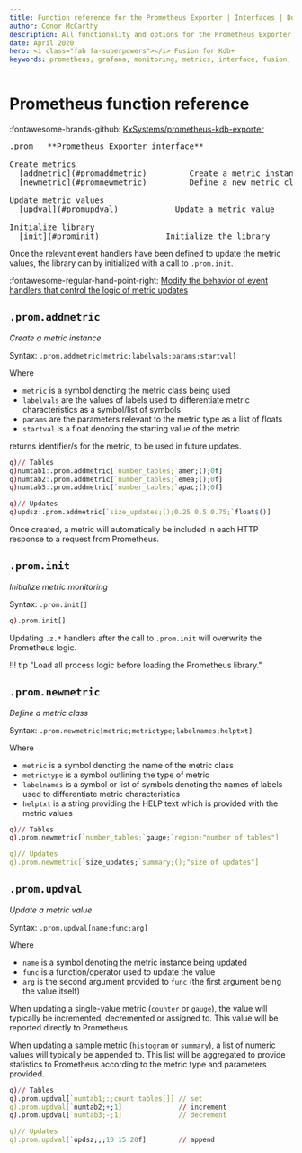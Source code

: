 ```yaml
---
title: Function reference for the Prometheus Exporter | Interfaces | Documentation for kdb+ and q
author: Conor McCarthy
description: All functionality and options for the Prometheus Exporter for kdb+ metrics
date: April 2020
hero: <i class="fab fa-superpowers"></i> Fusion for Kdb+
keywords: prometheus, grafana, monitoring, metrics, interface, fusion, exporter, visualisation, q
---
```

# Prometheus function reference

:fontawesome-brands-github:
[KxSystems/prometheus-kdb-exporter](https://github.com/KxSystems/prometheus-kdb-exporter)

<pre markdown="1" class="language-txt">
.prom   **Prometheus Exporter interface**

Create metrics
  [addmetric](#promaddmetric)         Create a metric instance
  [newmetric](#promnewmetric)         Define a new metric class

Update metric values
  [updval](#promupdval)            Update a metric value

Initialize library
  [init](#prominit)              Initialize the library
</pre>

Once the relevant event handlers have been defined to update the metric values, the library can by initialized with a call to `.prom.init`.

:fontawesome-regular-hand-point-right:
[Modify the behavior of event handlers that control the logic of metric updates](event-handlers.md)





## `.prom.addmetric`

_Create a metric instance_

Syntax: `.prom.addmetric[metric;labelvals;params;startval]`

Where

-   `metric` is a symbol denoting the metric class being used
-   `labelvals` are the values of labels used to differentiate metric characteristics as a symbol/list of symbols
-   `params` are the parameters relevant to the metric type as a list of floats
-   `startval` is a float denoting the starting value of the metric

returns identifier/s for the metric, to be used in future updates.

```q
q)// Tables
q)numtab1:.prom.addmetric[`number_tables;`amer;();0f]
q)numtab2:.prom.addmetric[`number_tables;`emea;();0f]
q)numtab3:.prom.addmetric[`number_tables;`apac;();0f]

q)// Updates
q)updsz:.prom.addmetric[`size_updates;();0.25 0.5 0.75;`float$()]
```

Once created, a metric will automatically be included in each HTTP response to a request from Prometheus.


## `.prom.init`

_Initialize metric monitoring_

Syntax: `.prom.init[]`

```q
q).prom.init[]
```

Updating `.z.*` handlers after the call to `.prom.init` will overwrite the Prometheus logic. 

!!! tip "Load all process logic before loading the Prometheus library."


## `.prom.newmetric`

_Define a metric class_

Syntax: `.prom.newmetric[metric;metrictype;labelnames;helptxt]`

Where

-   `metric` is a symbol denoting the name of the metric class
-   `metrictype` is a symbol outlining the type of metric
-   `labelnames` is a symbol or list of symbols denoting the names of labels used to differentiate metric characteristics
-   `helptxt` is a string providing the HELP text which is provided with the metric values

```q
q)// Tables
q).prom.newmetric[`number_tables;`gauge;`region;"number of tables"]

q)// Updates
q).prom.newmetric[`size_updates;`summary;();"size of updates"]
```


## `.prom.updval`

_Update a metric value_

Syntax: `.prom.updval[name;func;arg]`

Where

-   `name` is a symbol denoting the metric instance being updated
-   `func` is a function/operator used to update the value
-   `arg` is the second argument provided to `func` (the first argument being the value itself)

When updating a single-value metric (`counter` or `gauge`), the value will typically be incremented, decremented or assigned to. This value will be reported directly to Prometheus.

When updating a sample metric (`histogram` or `summary`), a list of numeric values will typically be appended to. This list will be aggregated to provide statistics to Prometheus according to the metric type and parameters provided.

```q
q)// Tables
q).prom.updval[`numtab1;:;count tables[]] // set
q).prom.updval[`numtab2;+;1]              // increment
q).prom.updval[`numtab3;-;1]              // decrement

q)// Updates
q).prom.updval[`updsz;,;10 15 20f]        // append
```


